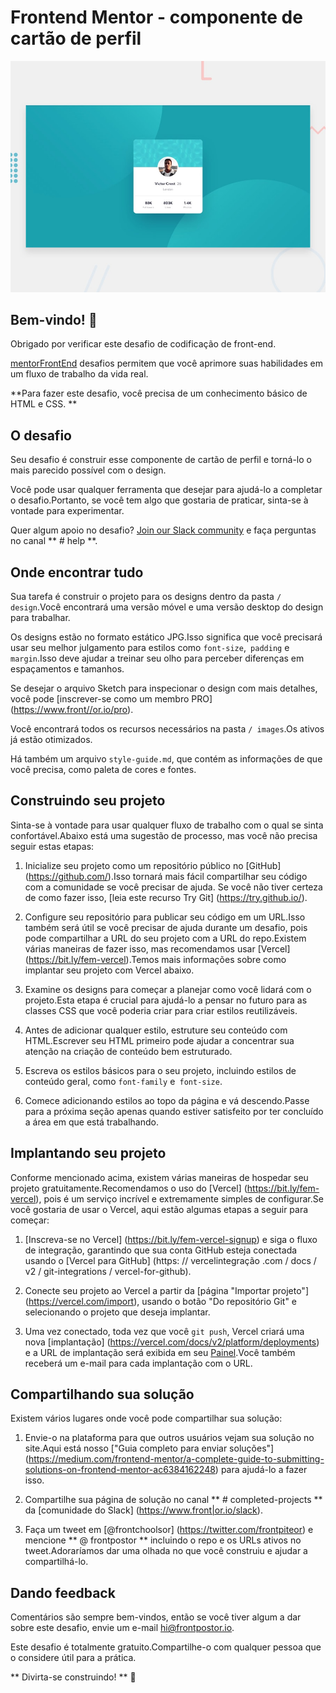 # Frontend Mentor - componente de cartão de perfil

![Design preview for the Profile card component coding challenge](./design/desktop-preview.jpg)

## Bem-vindo! 👋

Obrigado por verificar este desafio de codificação de front-end.

[mentorFrontEnd](https://www.frontendmentor.io) desafios permitem que você aprimore suas habilidades em um fluxo de trabalho da vida real.

**Para fazer este desafio, você precisa de um conhecimento básico de HTML e CSS. **

## O desafio

Seu desafio é construir esse componente de cartão de perfil e torná-lo o mais parecido possível com o design.

Você pode usar qualquer ferramenta que desejar para ajudá-lo a completar o desafio.Portanto, se você tem algo que gostaria de praticar, sinta-se à vontade para experimentar.

Quer algum apoio no desafio? [Join our Slack community](https://www.frontendmentor.io/slack) e faça perguntas no canal ** # help **.

## Onde encontrar tudo

Sua tarefa é construir o projeto para os designs dentro da pasta `/ design`.Você encontrará uma versão móvel e uma versão desktop do design para trabalhar.

Os designs estão no formato estático JPG.Isso significa que você precisará usar seu melhor julgamento para estilos como `font-size`,` padding` e `margin`.Isso deve ajudar a treinar seu olho para perceber diferenças em espaçamentos e tamanhos.

Se desejar o arquivo Sketch para inspecionar o design com mais detalhes, você pode [inscrever-se como um membro PRO] (https://www.front//or.io/pro).

Você encontrará todos os recursos necessários na pasta `/ images`.Os ativos já estão otimizados.

Há também um arquivo `style-guide.md`, que contém as informações de que você precisa, como paleta de cores e fontes.

## Construindo seu projeto

Sinta-se à vontade para usar qualquer fluxo de trabalho com o qual se sinta confortável.Abaixo está uma sugestão de processo, mas você não precisa seguir estas etapas:

1. Inicialize seu projeto como um repositório público no [GitHub] (https://github.com/).Isso tornará mais fácil compartilhar seu código com a comunidade se você precisar de ajuda. Se você não tiver certeza de como fazer isso, [leia este recurso Try Git] (https://try.github.io/).

2. Configure seu repositório para publicar seu código em um URL.Isso também será útil se você precisar de ajuda durante um desafio, pois pode compartilhar a URL do seu projeto com a URL do repo.Existem várias maneiras de fazer isso, mas recomendamos usar [Vercel] (https://bit.ly/fem-vercel).Temos mais informações sobre como implantar seu projeto com Vercel abaixo.

3. Examine os designs para começar a planejar como você lidará com o projeto.Esta etapa é crucial para ajudá-lo a pensar no futuro para as classes CSS que você poderia criar para criar estilos reutilizáveis.

4. Antes de adicionar qualquer estilo, estruture seu conteúdo com HTML.Escrever seu HTML primeiro pode ajudar a concentrar sua atenção na criação de conteúdo bem estruturado.

5. Escreva os estilos básicos para o seu projeto, incluindo estilos de conteúdo geral, como `font-family` e` font-size`.

6. Comece adicionando estilos ao topo da página e vá descendo.Passe para a próxima seção apenas quando estiver satisfeito por ter concluído a área em que está trabalhando.

## Implantando seu projeto

Conforme mencionado acima, existem várias maneiras de hospedar seu projeto gratuitamente.Recomendamos o uso do [Vercel] (https://bit.ly/fem-vercel), pois é um serviço incrível e extremamente simples de configurar.Se você gostaria de usar o Vercel, aqui estão algumas etapas a seguir para começar:

1. [Inscreva-se no Vercel] (https://bit.ly/fem-vercel-signup) e siga o fluxo de integração, garantindo que sua conta GitHub esteja conectada usando o [Vercel para GitHub] (https: // vercelintegração .com / docs / v2 / git-integrations / vercel-for-github).

2. Conecte seu projeto ao Vercel a partir da [página "Importar projeto"] (https://vercel.com/import), usando o botão "Do repositório Git" e selecionando o projeto que deseja implantar.

3. Uma vez conectado, toda vez que você `git push`, Vercel criará uma nova [implantação] (https://vercel.com/docs/v2/platform/deployments) e a URL de implantação será exibida em seu [Painel](https://vercel.com/dashboard).Você também receberá um e-mail para cada implantação com o URL.

## Compartilhando sua solução

Existem vários lugares onde você pode compartilhar sua solução:

1. Envie-o na plataforma para que outros usuários vejam sua solução no site.Aqui está nosso ["Guia completo para enviar soluções"] (https://medium.com/frontend-mentor/a-complete-guide-to-submitting-solutions-on-frontend-mentor-ac6384162248) para ajudá-lo a fazer isso.

2. Compartilhe sua página de solução no canal ** # completed-projects ** da [comunidade do Slack] (https://www.front|or.io/slack).

3. Faça um tweet em [@frontchoolsor] (https://twitter.com/frontpiteor) e mencione ** @ frontpostor ** incluindo o repo e os URLs ativos no tweet.Adoraríamos dar uma olhada no que você construiu e ajudar a compartilhá-lo.

## Dando feedback

Comentários são sempre bem-vindos, então se você tiver algum a dar sobre este desafio, envie um e-mail hi@frontpostor.io.

Este desafio é totalmente gratuito.Compartilhe-o com qualquer pessoa que o considere útil para a prática.

** Divirta-se construindo! ** 🚀

